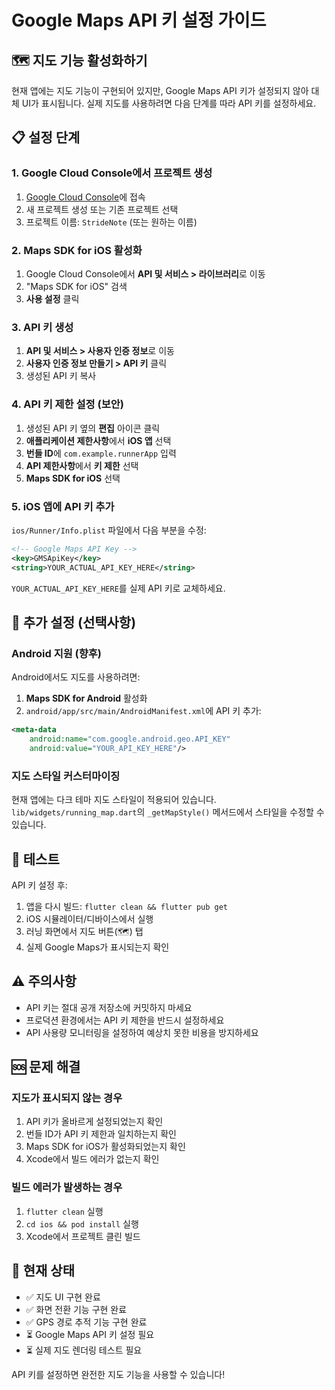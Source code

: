 # Google Maps API 키 설정 가이드

## 🗺️ 지도 기능 활성화하기

현재 앱에는 지도 기능이 구현되어 있지만, Google Maps API 키가 설정되지 않아 대체 UI가 표시됩니다. 실제 지도를 사용하려면 다음 단계를 따라 API 키를 설정하세요.

## 📋 설정 단계

### 1. Google Cloud Console에서 프로젝트 생성

1. [Google Cloud Console](https://console.cloud.google.com/)에 접속
2. 새 프로젝트 생성 또는 기존 프로젝트 선택
3. 프로젝트 이름: `StrideNote` (또는 원하는 이름)

### 2. Maps SDK for iOS 활성화

1. Google Cloud Console에서 **API 및 서비스 > 라이브러리**로 이동
2. "Maps SDK for iOS" 검색
3. **사용 설정** 클릭

### 3. API 키 생성

1. **API 및 서비스 > 사용자 인증 정보**로 이동
2. **사용자 인증 정보 만들기 > API 키** 클릭
3. 생성된 API 키 복사

### 4. API 키 제한 설정 (보안)

1. 생성된 API 키 옆의 **편집** 아이콘 클릭
2. **애플리케이션 제한사항**에서 **iOS 앱** 선택
3. **번들 ID**에 `com.example.runnerApp` 입력
4. **API 제한사항**에서 **키 제한** 선택
5. **Maps SDK for iOS** 선택

### 5. iOS 앱에 API 키 추가

`ios/Runner/Info.plist` 파일에서 다음 부분을 수정:

```xml
<!-- Google Maps API Key -->
<key>GMSApiKey</key>
<string>YOUR_ACTUAL_API_KEY_HERE</string>
```

`YOUR_ACTUAL_API_KEY_HERE`를 실제 API 키로 교체하세요.

## 🔧 추가 설정 (선택사항)

### Android 지원 (향후)

Android에서도 지도를 사용하려면:

1. **Maps SDK for Android** 활성화
2. `android/app/src/main/AndroidManifest.xml`에 API 키 추가:

```xml
<meta-data
    android:name="com.google.android.geo.API_KEY"
    android:value="YOUR_API_KEY_HERE"/>
```

### 지도 스타일 커스터마이징

현재 앱에는 다크 테마 지도 스타일이 적용되어 있습니다. `lib/widgets/running_map.dart`의 `_getMapStyle()` 메서드에서 스타일을 수정할 수 있습니다.

## 🚀 테스트

API 키 설정 후:

1. 앱을 다시 빌드: `flutter clean && flutter pub get`
2. iOS 시뮬레이터/디바이스에서 실행
3. 러닝 화면에서 지도 버튼(🗺️) 탭
4. 실제 Google Maps가 표시되는지 확인

## ⚠️ 주의사항

- API 키는 절대 공개 저장소에 커밋하지 마세요
- 프로덕션 환경에서는 API 키 제한을 반드시 설정하세요
- API 사용량 모니터링을 설정하여 예상치 못한 비용을 방지하세요

## 🆘 문제 해결

### 지도가 표시되지 않는 경우

1. API 키가 올바르게 설정되었는지 확인
2. 번들 ID가 API 키 제한과 일치하는지 확인
3. Maps SDK for iOS가 활성화되었는지 확인
4. Xcode에서 빌드 에러가 없는지 확인

### 빌드 에러가 발생하는 경우

1. `flutter clean` 실행
2. `cd ios && pod install` 실행
3. Xcode에서 프로젝트 클린 빌드

## 📱 현재 상태

- ✅ 지도 UI 구현 완료
- ✅ 화면 전환 기능 구현 완료
- ✅ GPS 경로 추적 기능 구현 완료
- ⏳ Google Maps API 키 설정 필요
- ⏳ 실제 지도 렌더링 테스트 필요

API 키를 설정하면 완전한 지도 기능을 사용할 수 있습니다!
